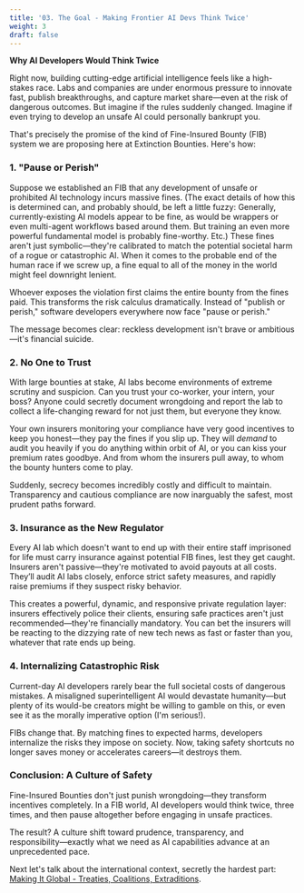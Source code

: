```yaml
---
title: '03. The Goal - Making Frontier AI Devs Think Twice' 
weight: 3 
draft: false
---
```


**Why AI Developers Would Think Twice**

Right now, building cutting-edge artificial intelligence feels like a
high-stakes race. Labs and companies are under enormous pressure to innovate
fast, publish breakthroughs, and capture market share—even at the risk of
dangerous outcomes. But imagine if the rules suddenly changed. Imagine if even
trying to develop an unsafe AI could personally bankrupt you.

That's precisely the promise of the kind of Fine-Insured Bounty (FIB) system we
are proposing here at Extinction Bounties. Here's how:

### 1. "Pause or Perish"

Suppose we established an FIB that any development of unsafe or prohibited AI
technology incurs massive fines. (The exact details of how this is determined
can, and probably should, be left a little fuzzy: Generally, currently-existing
AI models appear to be fine, as would be wrappers or even multi-agent workflows
based around them. But training an even more powerful fundamental model is
probably fine-worthy. Etc.) These fines aren't just symbolic—they're calibrated
to match the potential societal harm of a rogue or catastrophic AI. When it
comes to the probable end of the human race if we screw up, a fine equal to all
of the money in the world might feel downright lenient.

Whoever exposes the violation first claims the entire bounty from the fines
paid. This transforms the risk calculus dramatically. Instead of "publish or
perish," software developers everywhere now face "pause or perish."

The message becomes clear: reckless development isn't brave or ambitious—it's
financial suicide.

### 2. No One to Trust

With large bounties at stake, AI labs become environments of extreme scrutiny
and suspicion. Can you trust your co-worker, your intern, your boss? Anyone
could secretly document wrongdoing and report the lab to collect a life-changing
reward for not just them, but everyone they know.

Your own insurers monitoring your compliance have very good incentives to keep
you honest—they pay the fines if you slip up. They will *demand* to audit you
heavily if you do anything within orbit of AI, or you can kiss your premium
rates goodbye. And from whom the insurers pull away, to whom the bounty hunters
come to play.

Suddenly, secrecy becomes incredibly costly and difficult to maintain.
Transparency and cautious compliance are now inarguably the safest, most prudent
paths forward.

### 3. Insurance as the New Regulator

Every AI lab which doesn't want to end up with their entire staff imprisoned for
life must carry insurance against potential FIB fines, lest they get caught.
Insurers aren't passive—they're motivated to avoid payouts at all costs. They’ll
audit AI labs closely, enforce strict safety measures, and rapidly raise
premiums if they suspect risky behavior.

This creates a powerful, dynamic, and responsive private regulation layer:
insurers effectively police their clients, ensuring safe practices aren't just
recommended—they're financially mandatory. You can bet the insurers will be
reacting to the dizzying rate of new tech news as fast or faster than you,
whatever that rate ends up being.

### 4. Internalizing Catastrophic Risk

Current-day AI developers rarely bear the full societal costs of dangerous
mistakes. A misaligned superintelligent AI would devastate humanity—but plenty
of its would-be creators might be willing to gamble on this, or even see it as
the morally imperative option (I'm serious!).

FIBs change that. By matching fines to expected harms, developers internalize
the risks they impose on society. Now, taking safety shortcuts no longer saves
money or accelerates careers—it destroys them.

### Conclusion: A Culture of Safety

Fine-Insured Bounties don't just punish wrongdoing—they transform incentives
completely. In a FIB world, AI developers would think twice, three times, and
then pause altogether before engaging in unsafe practices.

The result? A culture shift toward prudence, transparency, and
responsibility—exactly what we need as AI capabilities advance at an
unprecedented pace.

Next let's talk about the international context, secretly the hardest part:
[Making It Global - Treaties, Coalitions, Extraditions](/main-sequence/04-making-it-global/).
